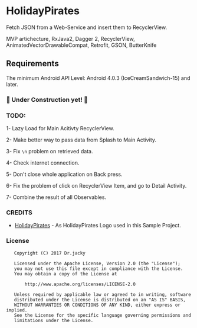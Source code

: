 # HolidayPirates
Fetch JSON from a Web-Service and insert them to RecyclerView.

MVP artichecture, RxJava2, Dagger 2, RecyclerView, AnimatedVectorDrawableCompat, Retrofit, GSON, ButterKnife

## Requirements

The minimum Android API Level: Android 4.0.3 (IceCreamSandwich-15) and later. 

### :construction: Under Construction yet! :construction:
### TODO:  
1- Lazy Load for Main Acitivty RecyclerView.

2- Make better way to pass data from Splash to Main Activity.

3- Fix `\n` problem on retrieved data.

4- Check internet connection.

5- Don't close whole application on Back press.

6- Fix the problem of click on RecyclerView Item, and go to Detail Activity.

7- Combine the result of all Observables.


### CREDITS
* [HolidayPirates](http://holidaypirates.com/) - As HolidayPirates Logo used in this Sample Project.

### License
```
   Copyright (C) 2017 Dr.jacky

   Licensed under the Apache License, Version 2.0 (the "License");
   you may not use this file except in compliance with the License.
   You may obtain a copy of the License at

       http://www.apache.org/licenses/LICENSE-2.0

   Unless required by applicable law or agreed to in writing, software
   distributed under the License is distributed on an "AS IS" BASIS,
   WITHOUT WARRANTIES OR CONDITIONS OF ANY KIND, either express or implied.
   See the License for the specific language governing permissions and
   limitations under the License.
```


